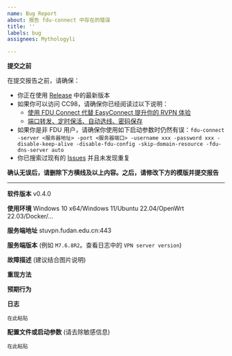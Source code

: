 ```yaml
---
name: Bug Report
about: 报告 fdu-connect 中存在的错误
title: ''
labels: bug
assignees: Mythologyli

---
```


**提交之前**

在提交报告之前，请确保：
+ 你正在使用 [Release](https://github.com/Mythologyli/fdu-connect/releases) 中的最新版本
+ 如果你可以访问 CC98，请确保你已经阅读过以下说明：
    + [使用 FDU Connect 代替 EasyConnect 提升你的 RVPN 体验](https://www.cc98.org/topic/5521873)
    + [端口转发、定时保活、自动选线、密码保存](https://www.cc98.org/topic/5570875)
+ 如果你是非 FDU 用户，请确保你使用如下启动参数时仍然有误：`fdu-connect -server <服务器地址> -port <服务器端口> -username xxx -password xxx -disable-keep-alive -disable-fdu-config -skip-domain-resource -fdu-dns-server auto`
+ 你已搜索过现有的 [Issues](https://github.com/Mythologyli/fdu-connect/issues?q=is%3Aissue) 并且未发现重复

**确认无误后，请删除下方横线及以上内容。之后，请修改下方的模版并提交报告**

---

**软件版本**
v0.4.0

**使用环境**
Windows 10 x64/Windows 11/Ubuntu 22.04/OpenWrt 22.03/Docker/...

**服务端地址**
stuvpn.fudan.edu.cn:443

**服务端版本** (例如 `M7.6.8R2`。查看日志中的 `VPN server version`)


**故障描述** (建议结合图片说明)


**重现方法**


**预期行为**


**日志**
```
在此粘贴
```

**配置文件或启动参数** (请去除敏感信息)
```
在此粘贴
```
